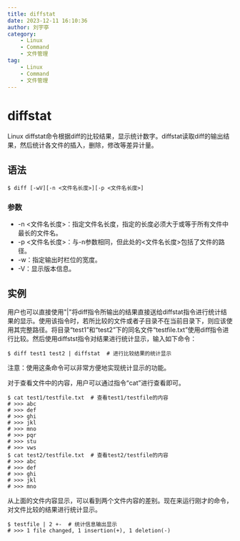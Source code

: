 ```yaml
---
title: diffstat
date: 2023-12-11 16:10:36
author: 刘宇亭
category:
    - Linux
    - Command
    - 文件管理
tag:
    - Linux
    - Command
    - 文件管理
---
```

# diffstat

Linux diffstat命令根据diff的比较结果，显示统计数字。diffstat读取diff的输出结果，然后统计各文件的插入，删除，修改等差异计量。

## 语法

```shell
$ diff [-wV][-n <文件名长度>][-p <文件名长度>]
```

### 参数

- -n <文件名长度>：指定文件名长度，指定的长度必须大于或等于所有文件中最长的文件名。
- -p <文件名长度>：与-n参数相同，但此处的<文件名长度>包括了文件的路径。
- -w：指定输出时栏位的宽度。
- -V：显示版本信息。

## 实例

用户也可以直接使用"|"将diff指令所输出的结果直接送给diffstat指令进行统计结果的显示。使用该指令时，若所比较的文件或者子目录不在当前目录下，则应该使用其完整路径。将目录“test1”和“test2”下的同名文件“testfile.txt”使用diff指令进行比较。然后使用diffstst指令对结果进行统计显示，输入如下命令：

```shell
$ diff test1 test2 | diffstat  # 进行比较结果的统计显示
```

注意：使用这条命令可以非常方便地实现统计显示的功能。

对于查看文件中的内容，用户可以通过指令“cat”进行查看即可。

```shell
$ cat test1/testfile.txt  # 查看test1/testfile的内容
# >>> abc
# >>> def
# >>> ghi
# >>> jkl
# >>> mno
# >>> pqr
# >>> stu
# >>> vws
$ cat test2/testfile.txt  # 查看test2/testfile的内容
# >>> abc
# >>> def
# >>> ghi
# >>> jkl
# >>> mno
```

从上面的文件内容显示，可以看到两个文件内容的差别。现在来运行刚才的命令，对文件比较的结果进行统计显示。

```shell
$ testfile | 2 +-  # 统计信息输出显示
# >>> 1 file changed, 1 insertion(+), 1 deletion(-)
```

